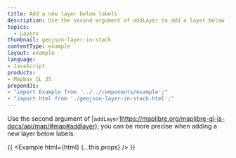 ```yaml
---
title: Add a new layer below labels
description: Use the second argument of addLayer to add a layer below labels.
topics:
  - Layers
thumbnail: geojson-layer-in-stack
contentType: example
layout: example
language:
- JavaScript
products:
- Mapbox GL JS
prependJs:
- "import Example from '../../components/example';"
- "import html from './geojson-layer-in-stack.html';"
---
```


Use the second argument of [`addLayer`]https://maplibre.org/maplibre-gl-js-docs/api/map/#map#addlayer), you can be more precise when adding a new layer below labels.

{{ <Example html={html} {...this.props} /> }}
